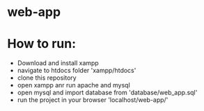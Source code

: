 # web-app
# How to run:
- Download and install xampp
- navigate to htdocs folder 'xampp/htdocs'
- clone this repository
- open xampp anr run apache and mysql
- open mysql and import database from 'database/web_app.sql'
- run the project in your browser 'localhost/web-app/'
